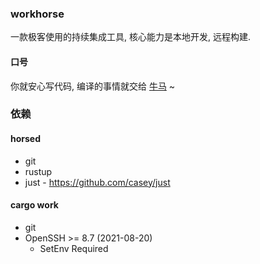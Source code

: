 ### workhorse

一款极客使用的持续集成工具, 核心能力是本地开发, 远程构建.

#### 口号

你就安心写代码, 编译的事情就交给 [牛马](https://github.com/uuhan/workhorse/) ~

### 依赖

#### horsed

- git
- rustup
- just - https://github.com/casey/just

#### cargo work

- git
- OpenSSH >= 8.7 (2021-08-20)
  - SetEnv Required
